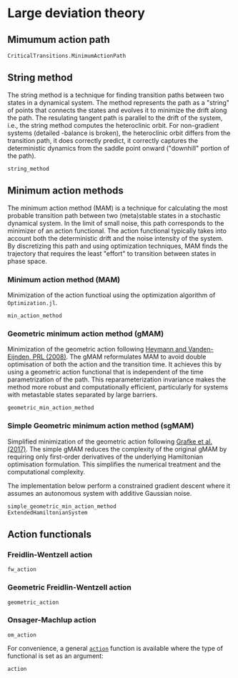 # Large deviation theory


## Mimumum action path
```@docs
CriticalTransitions.MinimumActionPath
```

## String method
The string method is a technique for finding transition paths between two states in a dynamical system. The method represents the path as a "string" of points that connects the states and evolves it to minimize the drift along the path. The resulating  tangent path is parallel to the drift of the system, i.e., the string method computes the heteroclinic orbit. For non-gradient systems (detailed -balance is broken), the heteroclinic orbit differs from the transition path, it does correctly predict, it correctly captures the deterministic dynamics from the saddle point onward ("downhill" portion of the path).
```@docs
string_method
```

## Minimum action methods
The minimum action method (MAM) is a technique for calculating the most probable transition path between two (meta)stable states in a stochastic dynamical system. In the limit of small noise, this path corresponds to the minimizer of an action functional. The action functional typically takes into account both the deterministic drift and the noise intensity of the system. By discretizing this path and using optimization techniques, MAM finds the trajectory that requires the least "effort" to transition between states in phase space.

### Minimum action method (MAM)
Minimization of the action functioal using the optimization algorithm of `Optimization.jl`.

```@docs
min_action_method
```

### Geometric minimum action method (gMAM)
Minimization of the geometric action following
[Heymann and Vanden-Eijnden, PRL (2008)](https://link.aps.org/doi/10.1103/PhysRevLett.100.140601).
The gMAM reformulates MAM to avoid double optimisation of both the action and the transition time. It achieves this by using a geometric action functional that is independent of the time parametrization of the path. This reparameterization invariance makes the method more robust and computationally efficient, particularly for systems with metastable states separated by large barriers.
```@docs
geometric_min_action_method
```

### Simple Geometric minimum action method (sgMAM)
Simplified minimization of the geometric action following
[Grafke et al. (2017)](https://doi.org/10.1007/978-1-4939-6969-2_2).
The simple gMAM reduces the complexity of the original gMAM by requiring only first-order derivatives of the underlying Hamiltonian optimisation formulation. This simplifies the numerical treatment and the computational complexity.

The implementation below perform a constrained gradient descent where it assumes an autonomous system with additive Gaussian noise.
```@docs
simple_geometric_min_action_method
ExtendedHamiltonianSystem
```

## Action functionals

### Freidlin-Wentzell action
```@docs
fw_action
```

### Geometric Freidlin-Wentzell action
```@docs
geometric_action
```

### Onsager-Machlup action
```@docs
om_action
```

For convenience, a general [`action`](@ref) function is available where the type of functional is set as an argument:

```@docs
action
```